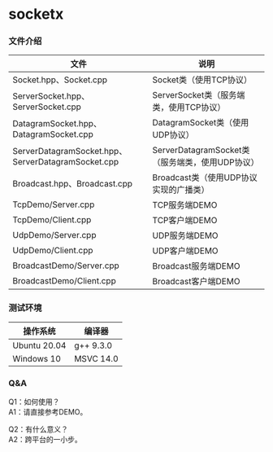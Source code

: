 # socketx

### 文件介绍

|文件|说明|
|-|-|
|Socket.hpp、Socket.cpp|Socket类（使用TCP协议）|
|ServerSocket.hpp、ServerSocket.cpp|ServerSocket类（服务端类，使用TCP协议）|
|DatagramSocket.hpp、DatagramSocket.cpp|DatagramSocket类（使用UDP协议）|
|ServerDatagramSocket.hpp、ServerDatagramSocket.cpp|ServerDatagramSocket类（服务端类，使用UDP协议）|
|Broadcast.hpp、Broadcast.cpp|Broadcast类（使用UDP协议实现的广播类）|
|TcpDemo/Server.cpp|TCP服务端DEMO|
|TcpDemo/Client.cpp|TCP客户端DEMO|
|UdpDemo/Server.cpp|UDP服务端DEMO|
|UdpDemo/Client.cpp|UDP客户端DEMO|
|BroadcastDemo/Server.cpp|Broadcast服务端DEMO|
|BroadcastDemo/Client.cpp|Broadcast客户端DEMO|

### 测试环境

|操作系统|编译器|
|-|-|
|Ubuntu 20.04|g++ 9.3.0|
|Windows 10|MSVC 14.0|

### Q&A  
Q1：如何使用？  
A1：请直接参考DEMO。

Q2：有什么意义？  
A2：跨平台的一小步。